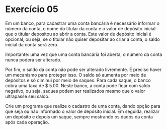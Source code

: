 # Exercício 05

Em um banco, para cadastrar uma conta bancária é necessário informar o número da conta, o nome
do titular da conta e o valor de depósito inicial que o titular depositou ao abrir a conta.
Este valor de depósito inicial é opcional, ou seja, se o titular não quiser depositar ao criar a conta,
o saldo inicial da conta será zero.

Importante: uma vez que uma conta bancária foi aberta, o número da conta nunca poderá ser alterado.

Por fim, o saldo da conta não pode ser alterado livremente. É preciso haver um mecanismo para proteger isso.
O saldo só aumenta por meio de depósitos e só diminui por meio de saques. Para cada saque, o banco cobra uma taxa
de $ 5.00. Neste banco, a conta pode ficar com saldo negativo, ou seja, saques podem ser realizados mesmo que o valor ultrapasse seu saldo.

Crie um programa que realize o cadastro de uma conta, dando opção para que seja ou não informado o valor
de depósito inicial. Em seguida, realizar um depósito e depois um saque, sempre mostrando os dados da conta após cada operação.
